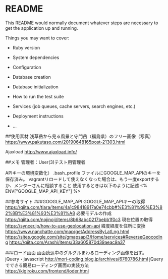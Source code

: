 # README

This README would normally document whatever steps are necessary to get the
application up and running.

Things you may want to cover:

* Ruby version

* System dependencies

* Configuration

* Database creation

* Database initialization

* How to run the test suite

* Services (job queues, cache servers, search engines, etc.)

* Deployment instructions

* ...

##使用素材
浅草岳から見る風景と守門岳（福島県）のフリー画像（写真）
https://www.pakutaso.com/20190648165post-21303.html

Ajaxload
http://www.ajaxload.info/

##メモ
管理者：User(3)テスト用管理者

APIキーの環境変数化）
.bash_profile ファイルにGOOGLE_MAP_APIのキーを保存済み。
vagrantリロードして使えなくなった場合は、もう一度exportするか、メンターさんに相談すること
使用するときは以下のように記述
<% ENV["GOOGLE_MAP_API_KEY"] %>

##参考サイト
###GOOGLE_MAP_API
GOOGLE_MAP_APIキーの取得
https://qiita.com/tiara/items/4a1c98418917a0e74cbb#%E3%81%99%E3%82%8B%E3%81%93%E3%81%A8
必要モデルの作成
https://qiita.com/nojinoji/items/8b68abc0217bebb1f0c3
現在位置の取得
https://syncer.jp/how-to-use-geolocation-api
緯度経度を住所に変換
https://www.nanchatte.com/map/getAddressByLatLng.html
https://sites.google.com/site/gmapsapi3/Home/services#ReverseGeocoding
https://qiita.com/Arashi/items/33a605870d39aeac9a37

###ロード画面
画面読込中のグルグルまわるローディング画像を出す。jQuery・javascript
http://mori-coding.blog.jp/archives/6760786.html
jQueryでできる簡易ローディング画面の実装方法
https://kigiroku.com/frontend/loder.html
